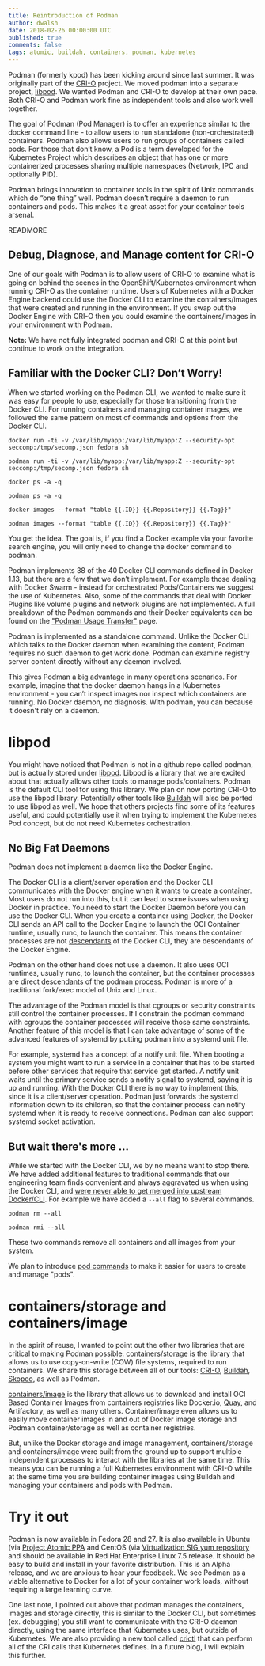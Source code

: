 ```yaml
---
title: Reintroduction of Podman
author: dwalsh
date: 2018-02-26 00:00:00 UTC
published: true
comments: false
tags: atomic, buildah, containers, podman, kubernetes
---
```


Podman (formerly kpod) has been kicking around since last summer.  It was originally part of the [CRI-O](https://github.com/kubernetes-incubator/cri-o&sa=D&ust=1519653090854000&usg=AFQjCNGVeTeYAfYk3RH27hK5ykSNrATy1w) project.  We moved podman into a separate project, [libpod](https://github.com/projectatomic/libpod).  We wanted Podman and CRI-O to develop at their own pace.  Both CRI-O and Podman work fine as independent tools and also work well together.

The goal of Podman (Pod Manager) is to offer an experience similar to the docker command line - to allow users to run standalone (non-orchestrated) containers.  Podman also allows users to run groups of containers called pods. For those that don’t know, a Pod is a term developed for the Kubernetes Project which describes an object that has one or more containerized processes sharing multiple namespaces (Network, IPC and optionally PID).

Podman brings innovation to container tools in the spirit of Unix commands which do “one thing” well. Podman doesn’t require a daemon to run containers and pods. This makes it a great asset for your container tools arsenal.

READMORE

## Debug, Diagnose, and Manage content for CRI-O

One of our goals with Podman is to allow users of CRI-O to examine what is going on behind the scenes in the OpenShift/Kubernetes environment when running CRI-O as the container runtime.  Users of Kubernetes with a Docker Engine backend could use the Docker CLI to examine the containers/images that were created and running in the environment.  If you swap out the Docker Engine with CRI-O then you could examine the containers/images in your environment with Podman.

**Note:** We have not fully integrated podman and CRI-O at this point but continue to work on the integration.

## Familiar with the Docker CLI? Don’t Worry!

When we started working on the Podman CLI, we wanted to make sure it was easy for people to use, especially for those transitioning from the Docker CLI.  For running containers and managing container images, we followed the same pattern on most of commands and options from the Docker CLI.

```
docker run -ti -v /var/lib/myapp:/var/lib/myapp:Z --security-opt seccomp:/tmp/secomp.json fedora sh

podman run -ti -v /var/lib/myapp:/var/lib/myapp:Z --security-opt seccomp:/tmp/secomp.json fedora sh

docker ps -a -q

podman ps -a -q

docker images --format "table {{.ID}} {{.Repository}} {{.Tag}}"

podman images --format "table {{.ID}} {{.Repository}} {{.Tag}}"
```

You get the idea.  The goal is, if you find a Docker example via your favorite search engine, you will only need to change the docker command to podman.

Podman implements 38 of the 40 Docker CLI commands defined in Docker 1.13, but there are a few that we don’t implement. For example those dealing with Docker Swarm - instead for orchestrated Pods/Containers we suggest the use of Kubernetes.  Also, some of the commands that deal with Docker Plugins like volume plugins and network plugins are not implemented.   A full breakdown of the Podman commands and their Docker equivalents can be found on the ["Podman Usage Transfer"](https://github.com/projectatomic/libpod/blob/master/transfer.md) page.

Podman is implemented as a standalone command. Unlike the Docker CLI which talks to the Docker daemon when examining the content, Podman requires no such daemon to get work done. Podman can examine registry server content directly without any daemon involved.

This gives Podman a big advantage in many operations scenarios. For example, imagine that the docker daemon hangs in a Kubernetes environment - you can’t inspect images nor inspect which containers are running.  No Docker daemon, no diagnosis.  With podman, you can because it doesn't rely on a daemon.

# libpod

You might have noticed that Podman is not in a github repo called podman, but is actually stored under [libpod](https://github.com/projectatomic/libpod). Libpod is a library that we are excited about that actually allows other tools to manage pods/containers.  Podman is the default CLI tool for using this library.  We plan on now porting CRI-O to use the libpod library.  Potentially other tools like [Buildah](https://github.com/projectatomic/buildah) will also be ported to use libpod as well.  We hope that others projects find some of its features useful, and could potentially use it when trying to implement the Kubernetes Pod concept, but do not need Kubernetes orchestration.

## No Big Fat Daemons

Podman does not implement a daemon like the Docker Engine.

The Docker CLI is a client/server operation and the Docker CLI communicates with the Docker engine when it wants to create a container.  Most users do not run into this, but it can lead to some issues when using Docker in practice.  You need to start the Docker Daemon before you can use the Docker CLI. When you create a container using Docker, the Docker CLI sends an API call to the Docker Engine to launch the OCI Container runtime, usually runc, to launch the container.  This means the container processes are not [descendants](https://www.thegeekstuff.com/2013/07/linux-process-life-cycle/) of the Docker CLI, they are descendants of the Docker Engine.

Podman on the other hand does not use a daemon.  It also uses OCI runtimes, usually runc, to launch the container, but the container processes are direct [descendants](https://www.thegeekstuff.com/2013/07/linux-process-life-cycle/) of the podman process.  Podman is more of a traditional fork/exec model of Unix and Linux.


The advantage of the Podman model is that cgroups or security constraints still control the container processes.  If I constrain the podman command with cgroups the container processes will receive those same constraints.  Another feature of this model is that I can take advantage of some of the advanced features of systemd by putting podman into a systemd unit file.


For example, systemd has a concept of a notify unit file.  When booting a system you might want to run a service in a container that has to be started before other services that require that service get started.  A notify unit waits until the primary service sends a notify signal to systemd, saying it is up and running.  With the Docker CLI there is no way to implement this, since it is a client/server operation.  Podman just forwards the systemd information down to its children, so that the container process can notify systemd when it is ready to receive connections.  Podman can also support systemd socket activation.

## But wait there's more ...

While we started with the Docker CLI, we by no means want to stop there.  We have added additional features to traditional commands that our engineering team finds convenient and always aggravated us when using the Docker CLI, and [were never able to get merged into upstream Docker/CLI](https://github.com/moby/moby/issues/1682).  For example we have added a `--all` flag to several commands.

```
podman rm --all

podman rmi --all
```

These two commands remove all containers and all images from your system.

We plan to introduce [pod commands](https://github.com/projectatomic/libpod/issues/341) to make it easier for users to create and manage "pods".


# containers/storage and containers/image

In the spirit of reuse, I wanted to point out the other two libraries that are critical to making Podman possible. [containers/storage](https://github.com/containers/storage) is the library that allows us to use copy-on-write (COW) file systems, required to run containers.  We share this storage between all of our tools: [CRI-O](https://github.com/kubernetes-incubator/cri-o), [Buildah](https://github.com/projectatomic/buildah), [Skopeo](https://github.com/projectatomic/skopeo), as well as Podman.


[containers/image](https://github.com/containers/image) is the library that allows us to download and install OCI Based Container Images from containers registries like Docker.io, [Quay](https://coreos.com/quay-enterprise/), and Artifactory, as well as many others.  Container/image even allows us to easily move container images in and out of Docker image storage and Podman container/storage as well as container registries.


But, unlike the Docker storage and image management, containers/storage and containers/image were built from the ground up to support multiple independent processes to interact with the libraries at the same time.  This means you can be running a full Kubernetes environment with CRI-O while at the same time you are building container images using Buildah and managing your containers and pods with Podman.


# Try it out

Podman is now available in Fedora 28 and 27.  It is also available in Ubuntu (via [Project Atomic PPA](https://launchpad.net/~projectatomic/+archive/ubuntu/ppa) and CentOS (via [Virtualization SIG yum repository](https://cbs.centos.org/repos/virt7-container-common-candidate/x86_64/os/) and should be available in Red Hat Enterprise Linux 7.5 release.  It should be easy to build and install in your favorite distribution.  This is an Alpha release, and we are anxious to hear your feedback.  We see Podman as a viable alternative to Docker for a lot of your container work loads, without requiring a large learning curve.

One last note, I pointed out above that podman manages the containers, images and storage directly, this is similar to the Docker CLI, but sometimes (ex. debugging) you still want to communicate with the CRI-O daemon directly, using the same interface that Kubernetes uses, but outside of Kubernetes.  We are also providing a new tool called [crictl](https://github.com/kubernetes-incubator/cri-tools) that can perform all of the CRI calls that Kubernetes defines. In a future blog, I will explain this further.
